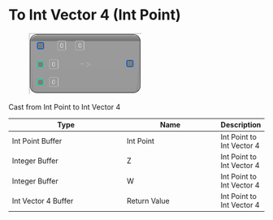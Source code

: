 # To Int Vector 4 (Int Point)

<div align="left" data-full-width="false">

<figure><img src="To_Int_Vector_4_(Int_Point).png" alt=""><figcaption></figcaption></figure>

</div>

Cast from Int Point to Int Vector 4

<table>
<thead><tr><th width="250">Type</th><th width="200">Name</th><th>Description</th></tr></thead>
<tbody>
<tr><td>Int Point Buffer</td><td>Int Point</td><td>Int Point to Int Vector 4</td></tr>
<tr><td>Integer Buffer</td><td>Z</td><td>Int Point to Int Vector 4</td></tr>
<tr><td>Integer Buffer</td><td>W</td><td>Int Point to Int Vector 4</td></tr>
<tr><td>Int Vector 4 Buffer</td><td>Return Value</td><td>Int Point to Int Vector 4</td></tr>
</tbody>
</table>